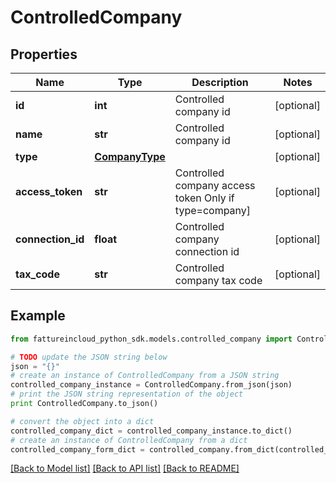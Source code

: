 # ControlledCompany


## Properties
Name | Type | Description | Notes
------------ | ------------- | ------------- | -------------
**id** | **int** | Controlled company id | [optional] 
**name** | **str** | Controlled company id | [optional] 
**type** | [**CompanyType**](CompanyType.md) |  | [optional] 
**access_token** | **str** | Controlled company access token Only if type&#x3D;company] | [optional] 
**connection_id** | **float** | Controlled company connection id | [optional] 
**tax_code** | **str** | Controlled company tax code | [optional] 

## Example

```python
from fattureincloud_python_sdk.models.controlled_company import ControlledCompany

# TODO update the JSON string below
json = "{}"
# create an instance of ControlledCompany from a JSON string
controlled_company_instance = ControlledCompany.from_json(json)
# print the JSON string representation of the object
print ControlledCompany.to_json()

# convert the object into a dict
controlled_company_dict = controlled_company_instance.to_dict()
# create an instance of ControlledCompany from a dict
controlled_company_form_dict = controlled_company.from_dict(controlled_company_dict)
```
[[Back to Model list]](../README.md#documentation-for-models) [[Back to API list]](../README.md#documentation-for-api-endpoints) [[Back to README]](../README.md)


